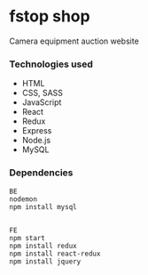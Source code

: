 # fstop shop
Camera equipment auction website 

### Technologies used
- HTML
- CSS, SASS
- JavaScript
- React
- Redux
- Express
- Node.js
- MySQL


### Dependencies 
```
BE
nodemon
npm install mysql


FE
npm start
npm install redux
npm install react-redux
npm install jquery
```
